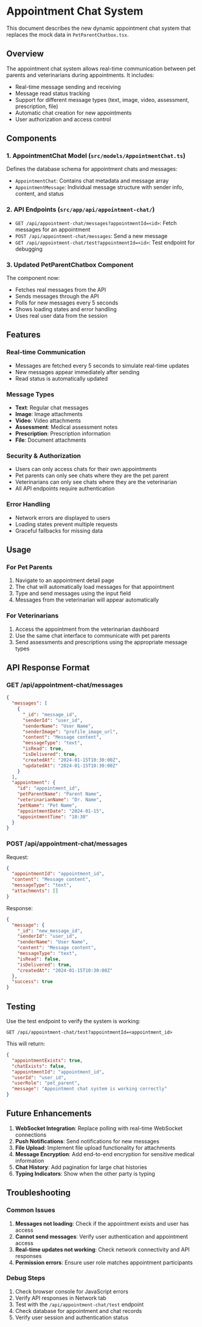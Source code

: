 # Appointment Chat System

This document describes the new dynamic appointment chat system that replaces the mock data in `PetParentChatbox.tsx`.

## Overview

The appointment chat system allows real-time communication between pet parents and veterinarians during appointments. It includes:

- Real-time message sending and receiving
- Message read status tracking
- Support for different message types (text, image, video, assessment, prescription, file)
- Automatic chat creation for new appointments
- User authorization and access control

## Components

### 1. AppointmentChat Model (`src/models/AppointmentChat.ts`)

Defines the database schema for appointment chats and messages:

- `AppointmentChat`: Contains chat metadata and message array
- `AppointmentMessage`: Individual message structure with sender info, content, and status

### 2. API Endpoints (`src/app/api/appointment-chat/`)

- `GET /api/appointment-chat/messages?appointmentId=<id>`: Fetch messages for an appointment
- `POST /api/appointment-chat/messages`: Send a new message
- `GET /api/appointment-chat/test?appointmentId=<id>`: Test endpoint for debugging

### 3. Updated PetParentChatbox Component

The component now:
- Fetches real messages from the API
- Sends messages through the API
- Polls for new messages every 5 seconds
- Shows loading states and error handling
- Uses real user data from the session

## Features

### Real-time Communication
- Messages are fetched every 5 seconds to simulate real-time updates
- New messages appear immediately after sending
- Read status is automatically updated

### Message Types
- **Text**: Regular chat messages
- **Image**: Image attachments
- **Video**: Video attachments  
- **Assessment**: Medical assessment notes
- **Prescription**: Prescription information
- **File**: Document attachments

### Security & Authorization
- Users can only access chats for their own appointments
- Pet parents can only see chats where they are the pet parent
- Veterinarians can only see chats where they are the veterinarian
- All API endpoints require authentication

### Error Handling
- Network errors are displayed to users
- Loading states prevent multiple requests
- Graceful fallbacks for missing data

## Usage

### For Pet Parents
1. Navigate to an appointment detail page
2. The chat will automatically load messages for that appointment
3. Type and send messages using the input field
4. Messages from the veterinarian will appear automatically

### For Veterinarians
1. Access the appointment from the veterinarian dashboard
2. Use the same chat interface to communicate with pet parents
3. Send assessments and prescriptions using the appropriate message types

## API Response Format

### GET /api/appointment-chat/messages
```json
{
  "messages": [
    {
      "_id": "message_id",
      "senderId": "user_id",
      "senderName": "User Name",
      "senderImage": "profile_image_url",
      "content": "Message content",
      "messageType": "text",
      "isRead": true,
      "isDelivered": true,
      "createdAt": "2024-01-15T10:30:00Z",
      "updatedAt": "2024-01-15T10:30:00Z"
    }
  ],
  "appointment": {
    "id": "appointment_id",
    "petParentName": "Parent Name",
    "veterinarianName": "Dr. Name",
    "petName": "Pet Name",
    "appointmentDate": "2024-01-15",
    "appointmentTime": "10:30"
  }
}
```

### POST /api/appointment-chat/messages
Request:
```json
{
  "appointmentId": "appointment_id",
  "content": "Message content",
  "messageType": "text",
  "attachments": []
}
```

Response:
```json
{
  "message": {
    "_id": "new_message_id",
    "senderId": "user_id",
    "senderName": "User Name",
    "content": "Message content",
    "messageType": "text",
    "isRead": false,
    "isDelivered": true,
    "createdAt": "2024-01-15T10:30:00Z"
  },
  "success": true
}
```

## Testing

Use the test endpoint to verify the system is working:
```
GET /api/appointment-chat/test?appointmentId=<appointment_id>
```

This will return:
```json
{
  "appointmentExists": true,
  "chatExists": false,
  "appointmentId": "appointment_id",
  "userId": "user_id",
  "userRole": "pet_parent",
  "message": "Appointment chat system is working correctly"
}
```

## Future Enhancements

1. **WebSocket Integration**: Replace polling with real-time WebSocket connections
2. **Push Notifications**: Send notifications for new messages
3. **File Upload**: Implement file upload functionality for attachments
4. **Message Encryption**: Add end-to-end encryption for sensitive medical information
5. **Chat History**: Add pagination for large chat histories
6. **Typing Indicators**: Show when the other party is typing

## Troubleshooting

### Common Issues

1. **Messages not loading**: Check if the appointment exists and user has access
2. **Cannot send messages**: Verify user authentication and appointment access
3. **Real-time updates not working**: Check network connectivity and API responses
4. **Permission errors**: Ensure user role matches appointment participants

### Debug Steps

1. Check browser console for JavaScript errors
2. Verify API responses in Network tab
3. Test with the `/api/appointment-chat/test` endpoint
4. Check database for appointment and chat records
5. Verify user session and authentication status
